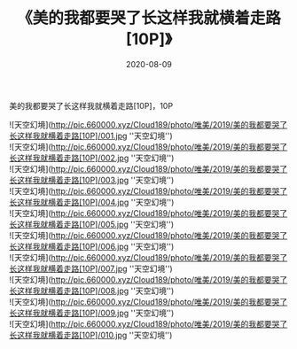 ﻿---
layout: post
title:  《美的我都要哭了长这样我就横着走路[10P]》
date:   2020-08-09
img: http://pic.660000.xyz/Cloud189/photo/唯美/2019/美的我都要哭了长这样我就横着走路[10P]/000.jpg
categories: [美女, 清纯, 唯美]
---

美的我都要哭了长这样我就横着走路[10P]，10P



![天空幻境](http://pic.660000.xyz/Cloud189/photo/唯美/2019/美的我都要哭了长这样我就横着走路[10P]/001.jpg ''天空幻境'') <br>
![天空幻境](http://pic.660000.xyz/Cloud189/photo/唯美/2019/美的我都要哭了长这样我就横着走路[10P]/002.jpg ''天空幻境'') <br>
![天空幻境](http://pic.660000.xyz/Cloud189/photo/唯美/2019/美的我都要哭了长这样我就横着走路[10P]/003.jpg ''天空幻境'') <br>
![天空幻境](http://pic.660000.xyz/Cloud189/photo/唯美/2019/美的我都要哭了长这样我就横着走路[10P]/004.jpg ''天空幻境'') <br>
![天空幻境](http://pic.660000.xyz/Cloud189/photo/唯美/2019/美的我都要哭了长这样我就横着走路[10P]/005.jpg ''天空幻境'') <br>
![天空幻境](http://pic.660000.xyz/Cloud189/photo/唯美/2019/美的我都要哭了长这样我就横着走路[10P]/006.jpg ''天空幻境'') <br>
![天空幻境](http://pic.660000.xyz/Cloud189/photo/唯美/2019/美的我都要哭了长这样我就横着走路[10P]/007.jpg ''天空幻境'') <br>
![天空幻境](http://pic.660000.xyz/Cloud189/photo/唯美/2019/美的我都要哭了长这样我就横着走路[10P]/008.jpg ''天空幻境'') <br>
![天空幻境](http://pic.660000.xyz/Cloud189/photo/唯美/2019/美的我都要哭了长这样我就横着走路[10P]/009.jpg ''天空幻境'') <br>
![天空幻境](http://pic.660000.xyz/Cloud189/photo/唯美/2019/美的我都要哭了长这样我就横着走路[10P]/010.jpg ''天空幻境'') <br>